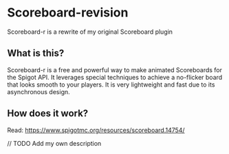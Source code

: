 # Scoreboard-revision
Scoreboard-r is a rewrite of my original Scoreboard plugin
## What is this?
Scoreboard-r is a free and powerful way to make animated Scoreboards for the Spigot API. It leverages special
techniques to achieve a no-flicker board that looks smooth to your players. It is very lightweight and fast due to its asynchronous design.
## How does it work?
Read: https://www.spigotmc.org/resources/scoreboard.14754/

// TODO Add my own description